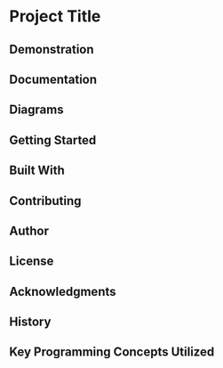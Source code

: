# Project Title


## Demonstration


## Documentation


## Diagrams


## Getting Started


## Built With


## Contributing


## Author


## License


## Acknowledgments


## History


## Key Programming Concepts Utilized

